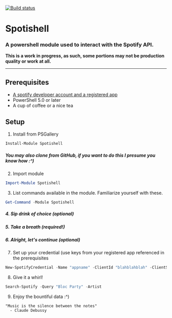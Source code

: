 [![Build status](https://ci.appveyor.com/api/projects/status/nxxds8mg4yu1j3vr/branch/master?svg=true)](https://ci.appveyor.com/project/wardbox/spotishell/branch/master)
# Spotishell
### A powershell module used to interact with the Spotify API.

**This is a work in progress, as such, some portions may not be production quality or work at all.**

---

## Prerequisites
* [A spotify developer account and a registered app](https://developer.spotify.com/documentation/web-api/quick-start/)
* PowerShell 5.0 or later
* A cup of coffee or a nice tea

## Setup
1. Install from PSGallery
```powershell
Install-Module Spotishell
```

##### You may also clone from GitHub, if you want to do this I presume you know how :^)

2. Import module
```powershell
Import-Module Spotishell
```
3. List commands available in the module.  Familiarize yourself with these.
```powershell
Get-Command -Module Spotishell
```
##### 4. Sip drink of choice (optional)
##### 5. Take a breath (required!)
##### 6. Alright, let's continue (optional)
7. Set up your credential (use keys from your registered app referenced in the prerequisites
```powershell
New-SpotifyCredential -Name "appname" -ClientId "blahblahblah" -ClientSecret "blahblahblahblah"
```
8. Give it a whirl!
```powershell
Search-Spotify -Query "Bloc Party" -Artist
```
9. Enjoy the bountiful data :^)

```
"Music is the silence between the notes"
  - Claude Debussy
```
